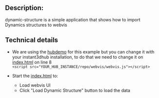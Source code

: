 
## Description:
dynamic-structure is a simple application that shows how to import Dynamics structures to webvis

## Technical details
- We are using the [hubdemo](https://hubdemo.threedy.io/repo/webvis/webvis.js) for this example but you can change it with your instant3dhub installation, to do that we need to change it on  [index.html](./index.html)  on line 8    
  `<script src="YOUR_HUB_INSTANCE/repo/webvis/webvis.js"></script>` 

- Start the [index.html](./index.html) to:
  -  Load webvis UI
  -  Click "Load Dynamic Structure" button to load the data
